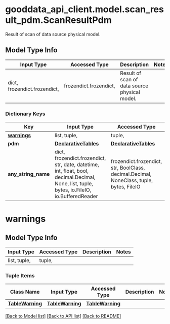 # gooddata_api_client.model.scan_result_pdm.ScanResultPdm

Result of scan of data source physical model.

## Model Type Info
Input Type | Accessed Type | Description | Notes
------------ | ------------- | ------------- | -------------
dict, frozendict.frozendict,  | frozendict.frozendict,  | Result of scan of data source physical model. | 

### Dictionary Keys
Key | Input Type | Accessed Type | Description | Notes
------------ | ------------- | ------------- | ------------- | -------------
**[warnings](#warnings)** | list, tuple,  | tuple,  |  | 
**pdm** | [**DeclarativeTables**](DeclarativeTables.md) | [**DeclarativeTables**](DeclarativeTables.md) |  | 
**any_string_name** | dict, frozendict.frozendict, str, date, datetime, int, float, bool, decimal.Decimal, None, list, tuple, bytes, io.FileIO, io.BufferedReader | frozendict.frozendict, str, BoolClass, decimal.Decimal, NoneClass, tuple, bytes, FileIO | any string name can be used but the value must be the correct type | [optional]

# warnings

## Model Type Info
Input Type | Accessed Type | Description | Notes
------------ | ------------- | ------------- | -------------
list, tuple,  | tuple,  |  | 

### Tuple Items
Class Name | Input Type | Accessed Type | Description | Notes
------------- | ------------- | ------------- | ------------- | -------------
[**TableWarning**](TableWarning.md) | [**TableWarning**](TableWarning.md) | [**TableWarning**](TableWarning.md) |  | 

[[Back to Model list]](../../README.md#documentation-for-models) [[Back to API list]](../../README.md#documentation-for-api-endpoints) [[Back to README]](../../README.md)

